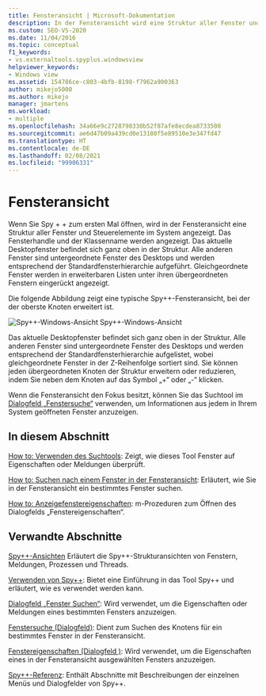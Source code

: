 ```yaml
---
title: Fensteransicht | Microsoft-Dokumentation
description: In der Fensteransicht wird eine Struktur aller Fenster und Steuerelemente angezeigt. Verwenden Sie sie als Ausgangspunkt, um Informationen zu relevanten Fenstern zu erhalten.
ms.custom: SEO-VS-2020
ms.date: 11/04/2016
ms.topic: conceptual
f1_keywords:
- vs.externaltools.spyplus.windowsview
helpviewer_keywords:
- Windows view
ms.assetid: 154786ce-c803-4bfb-8198-f7962a900363
author: mikejo5000
ms.author: mikejo
manager: jmartens
ms.workload:
- multiple
ms.openlocfilehash: 34a66e9c2728798330b52f87afe8ecdea8733508
ms.sourcegitcommit: ae6d47b09a439cd0e13180f5e89510e3e347fd47
ms.translationtype: HT
ms.contentlocale: de-DE
ms.lasthandoff: 02/08/2021
ms.locfileid: "99906331"
---
```

# <a name="windows-view"></a>Fensteransicht
Wenn Sie Spy + + zum ersten Mal öffnen, wird in der Fensteransicht eine Struktur aller Fenster und Steuerelemente im System angezeigt. Das Fensterhandle und der Klassenname werden angezeigt. Das aktuelle Desktopfenster befindet sich ganz oben in der Struktur. Alle anderen Fenster sind untergeordnete Fenster des Desktops und werden entsprechend der Standardfensterhierarchie aufgeführt. Gleichgeordnete Fenster werden in erweiterbaren Listen unter ihren übergeordneten Fenstern eingerückt angezeigt.

 Die folgende Abbildung zeigt eine typische Spy++-Fensteransicht, bei der der oberste Knoten erweitert ist.

 ![Spy&#43;&#43;-Windows-Ansicht](../debugger/media/spy--_windowsview.png "Spy++_WindowsView") Spy++-Windows-Ansicht

 Das aktuelle Desktopfenster befindet sich ganz oben in der Struktur. Alle anderen Fenster sind untergeordnete Fenster des Desktops und werden entsprechend der Standardfensterhierarchie aufgelistet, wobei gleichgeordnete Fenster in der Z-Reihenfolge sortiert sind. Sie können jeden übergeordneten Knoten der Struktur erweitern oder reduzieren, indem Sie neben dem Knoten auf das Symbol „+“ oder „-“ klicken.

 Wenn die Fensteransicht den Fokus besitzt, können Sie das Suchtool im [Dialogfeld „Fenstersuche“](../debugger/window-search-dialog-box.md) verwenden, um Informationen aus jedem in Ihrem System geöffneten Fenster anzuzeigen.

## <a name="in-this-section"></a>In diesem Abschnitt
 [How to: Verwenden des Suchtools](../debugger/how-to-use-the-finder-tool.md): Zeigt, wie dieses Tool Fenster auf Eigenschaften oder Meldungen überprüft.

 [How to: Suchen nach einem Fenster in der Fensteransicht](../debugger/how-to-search-for-a-window-in-windows-view.md): Erläutert, wie Sie in der Fensteransicht ein bestimmtes Fenster suchen.

 [How to: Anzeigefenstereigenschaften](../debugger/how-to-display-window-properties.md): m-Prozeduren zum Öffnen des Dialogfelds „Fenstereigenschaften“.

## <a name="related-sections"></a>Verwandte Abschnitte
 [Spy++-Ansichten](../debugger/spy-increment-views.md) Erläutert die Spy++-Strukturansichten von Fenstern, Meldungen, Prozessen und Threads.

 [Verwenden von Spy++](../debugger/using-spy-increment.md): Bietet eine Einführung in das Tool Spy++ und erläutert, wie es verwendet werden kann.

 [Dialogfeld „Fenster Suchen“](../debugger/find-window-dialog-box.md): Wird verwendet, um die Eigenschaften oder Meldungen eines bestimmten Fensters anzuzeigen.

 [Fenstersuche (Dialogfeld)](../debugger/window-search-dialog-box.md): Dient zum Suchen des Knotens für ein bestimmtes Fenster in der Fensteransicht.

 [Fenstereigenschaften (Dialogfeld )](../debugger/window-properties-dialog-box.md): Wird verwendet, um die Eigenschaften eines in der Fensteransicht ausgewählten Fensters anzuzeigen.

 [Spy++-Referenz](../debugger/spy-increment-reference.md): Enthält Abschnitte mit Beschreibungen der einzelnen Menüs und Dialogfelder von Spy++.
